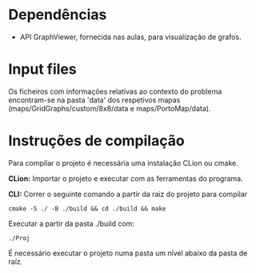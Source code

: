# Dependências
- API GraphViewer, fornecida nas aulas, para visualização de grafos.
# Input files
Os ficheiros com informações relativas ao contexto do problema encontram-se na pasta 'data' dos respetivos mapas (maps/GridGraphs/custom/8x8/data e maps/PortoMap/data).
# Instruções de compilação
Para compilar o projeto é necessária uma instalação CLion ou cmake.

**CLion:** Importar o projeto e executar com as ferramentas do programa.

**CLI:** Correr o seguinte comando a partir da raiz do projeto para compilar

`cmake -S ./ -B ./build && cd ./build && make` 

Executar a partir da pasta ./build com:

`./Proj`

É necessário executar o projeto numa pasta um nível abaixo da pasta de raíz.

